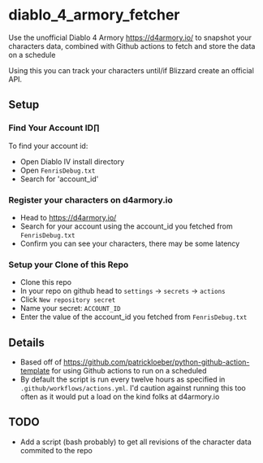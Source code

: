 # diablo_4_armory_fetcher

Use the unofficial Diablo 4 Armory https://d4armory.io/ to snapshot your characters data, combined with Github actions to fetch and store the data on a schedule

Using this you can track your characters until/if Blizzard create an official API.

## Setup

### Find Your Account ID∏

To find your account id:
- Open Diablo IV install directory
- Open `FenrisDebug.txt`
- Search for 'account_id'

### Register your characters on d4armory.io
- Head to https://d4armory.io/
- Search for your account using the account_id you fetched from `FenrisDebug.txt`
- Confirm you can see your characters, there may be some latency

### Setup your Clone of this Repo
- Clone this repo
- In your repo on github head to `settings` -> `secrets` -> `actions`
- Click `New repository secret`
- Name your secret: `ACCOUNT_ID`
- Enter the value of the account_id you fetched from `FenrisDebug.txt`

## Details

- Based off of https://github.com/patrickloeber/python-github-action-template for using Github actions to run on a scheduled
- By default the script is run every twelve hours as specified in `.github/workflows/actions.yml`. I'd caution against running this too often as it would put a load on the kind folks at d4armory.io

## TODO

- Add a script (bash probably) to get all revisions of the character data commited to the repo